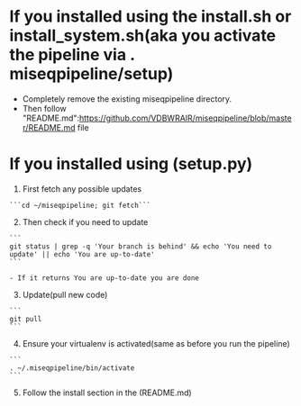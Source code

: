 # If you installed using the install.sh or install_system.sh(aka you activate the pipeline via . miseqpipeline/setup)

  - Completely remove the existing miseqpipeline directory. 
  - Then follow "README.md":https://github.com/VDBWRAIR/miseqpipeline/blob/master/README.md file

# If you installed using (setup.py)

  1. First fetch any possible updates

    ```cd ~/miseqpipeline; git fetch```

  2. Then check if you need to update

    ```
    git status | grep -q 'Your branch is behind' && echo 'You need to update' || echo 'You are up-to-date'
    ```
    
    - If it returns You are up-to-date you are done

  3. Update(pull new code)

    ```
    git pull
    ```
    
  4. Ensure your virtualenv is activated(same as before you run the pipeline)

    ```
    . ~/.miseqpipeline/bin/activate
    ```
    
  5. Follow the install section in the (README.md)
